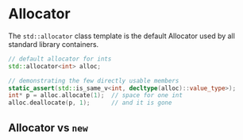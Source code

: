 # Allocator

The `std::allocator` class template is the default Allocator used by all standard library containers.

```cpp
// default allocator for ints
std::allocator<int> alloc;

// demonstrating the few directly usable members
static_assert(std::is_same_v<int, decltype(alloc)::value_type>);
int* p = alloc.allocate(1);  // space for one int
alloc.deallocate(p, 1);      // and it is gone
```

## Allocator vs `new`